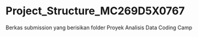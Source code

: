 # Project_Structure_MC269D5X0767
Berkas submission yang berisikan folder Proyek Analisis Data Coding Camp
